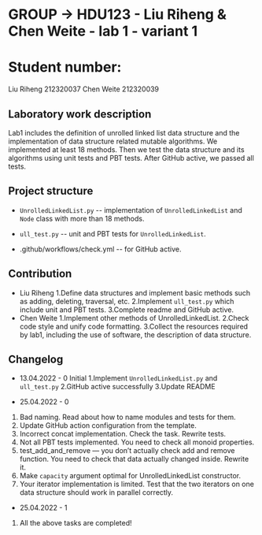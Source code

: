 
# GROUP -> HDU123 - Liu Riheng & Chen Weite - lab 1 - variant 1

# Student number:

Liu Riheng 212320037
Chen Weite 212320039

## Laboratory work description

Lab1 includes the definition of unrolled linked list data structure and the implementation of data structure related mutable algorithms.
We implemented at least 18 methods. Then we test the data structure and its algorithms using unit tests and PBT tests.
After GitHub active, we passed all tests.


## Project structure

- `UnrolledLinkedList.py` -- implementation of `UnrolledLinkedList` and `Node` class with more than 18 methods.
   
- `ull_test.py` -- unit and PBT tests for `UnrolledLinkedList`.

- .github/workflows/check.yml -- for GitHub active.

## Contribution

- Liu Riheng
   1.Define data structures and implement basic methods such as adding, deleting, traversal, etc.
   2.Implement `ull_test.py` which include unit and PBT tests.
   3.Complete readme and GitHub active.
- Chen Weite
   1.Implement other methods of UnrolledLinkedList.
   2.Check code style and unify code formatting.
   3.Collect the resources required by lab1, including the use of software, the description of data structure.

## Changelog

- 13.04.2022 - 0
Initial
1.Implement `UnrolledLinkedList.py` and `ull_test.py`
2.GitHub active successfully
3.Update README

- 25.04.2022 - 0
1. Bad naming. Read about how to name modules and tests for them.
2. Update GitHub action configuration from the template.
3. Incorrect concat  implementation. Check the task. Rewrite tests.
4. Not all PBT tests implemented. You need to check all monoid properties.
5. test_add_and_remove — you don’t actually check add and remove function. You need to check that data actually changed inside. Rewrite it.
6. Make `capacity` argument optimal for UnrolledLinkedList constructor.
7. Your iterator implementation is limited. Test that the two iterators on one data structure should work in parallel correctly.
- 25.04.2022 - 1
1. All the above tasks are completed!
